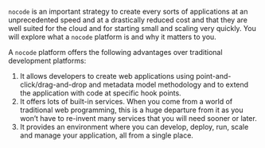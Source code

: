 `nocode` is an important strategy to create every sorts of applications at an unprecedented speed and at a drastically reduced cost and that they are well suited for the cloud and for starting small and scaling very quickly. You will explore what a `nocode` platform is and why it matters to you.

A `nocode` platform offers the following advantages over traditional development platforms:

1) It allows developers to create web applications using point-and-click/drag-and-drop and metadata model methodology and to extend the application with code at specific hook points.
2) It offers lots of built-in services. When you come from a world of traditional web programming, this is a huge departure from it as you won’t have to re-invent many services that you will need sooner or later.
3) It provides an environment where you can develop, deploy, run, scale and manage your application, all from a single place.
